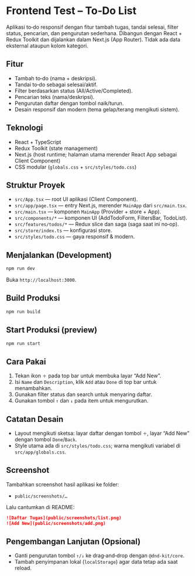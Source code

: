# Frontend Test – To‑Do List

Aplikasi to‑do responsif dengan fitur tambah tugas, tandai selesai, filter status, pencarian, dan pengurutan sederhana. Dibangun dengan React + Redux Toolkit dan dijalankan dalam Next.js (App Router). Tidak ada data eksternal ataupun kolom kategori.

## Fitur
- Tambah to‑do (nama + deskripsi).
- Tandai to‑do sebagai selesai/aktif.
- Filter berdasarkan status (All/Active/Completed).
- Pencarian teks (nama/deskripsi).
- Pengurutan daftar dengan tombol naik/turun.
- Desain responsif dan modern (tema gelap/terang mengikuti sistem).

## Teknologi
- React + TypeScript
- Redux Toolkit (state management)
- Next.js (host runtime; halaman utama merender React App sebagai Client Component)
- CSS modular (`globals.css` + `src/styles/todo.css`)

## Struktur Proyek
- `src/App.tsx` — root UI aplikasi (Client Component).
- `src/app/page.tsx` — entry Next.js, merender `MainApp` dari `src/main.tsx`.
- `src/main.tsx` — komponen `MainApp` (Provider + store + App).
- `src/components/*` — komponen UI (AddTodoForm, FiltersBar, TodoList).
- `src/features/todos/*` — Redux slice dan saga (saga saat ini no‑op).
- `src/store/index.ts` — konfigurasi store.
- `src/styles/todo.css` — gaya responsif & modern.

## Menjalankan (Development)
```bash
npm run dev
```
Buka `http://localhost:3000`.

## Build Produksi
```bash
npm run build
```

## Start Produksi (preview)
```bash
npm run start
```

## Cara Pakai
1. Tekan ikon `＋` pada top bar untuk membuka layar “Add New”.
2. Isi `Name` dan `Description`, klik `Add` atau `Done` di top bar untuk menambahkan.
3. Gunakan filter status dan search untuk menyaring daftar.
4. Gunakan tombol `↑` dan `↓` pada item untuk mengurutkan.

## Catatan Desain
- Layout mengikuti sketsa: layar daftar dengan tombol `＋`, layar “Add New” dengan tombol `Done`/`Back`.
- Style utama ada di `src/styles/todo.css`; warna mengikuti variabel di `src/app/globals.css`.

## Screenshot
Tambahkan screenshot hasil aplikasi ke folder:
- `public/screenshots/…`

Lalu cantumkan di README:
```markdown
![Daftar Tugas](public/screenshots/list.png)
![Add New](public/screenshots/add.png)
```

## Pengembangan Lanjutan (Opsional)
- Ganti pengurutan tombol `↑/↓` ke drag‑and‑drop dengan `@dnd-kit/core`.
- Tambah penyimpanan lokal (`localStorage`) agar data tetap ada saat reload.
